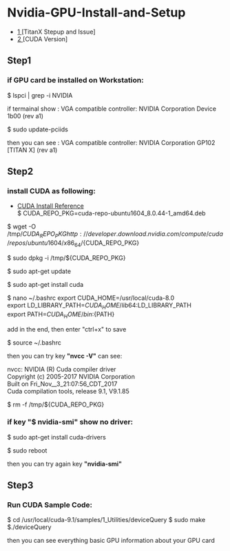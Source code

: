 # Nvidia-GPU-Install-and-Setup

- [ 1 ](https://qiita.com/shouta-dev/items/428af46b8a61622e25b2)[TitanX Stepup and Issue]
- [ 2 ](http://developer.download.nvidia.com/compute/cuda/repos/ubuntu1604/x86_64/) [CUDA Version]



## Step1
### if GPU card be installed on Workstation: 

$ lspci | grep -i NVIDIA <br/>

 if termainal show : VGA compatible controller: NVIDIA Corporation Device 1b00 (rev a1) <br/>

$ sudo update-pciids <br/>

 then you can see : VGA compatible controller: NVIDIA Corporation GP102 [TITAN X] (rev a1) <br/>
 

## Step2
### install CUDA as following:
- [CUDA Install Reference](https://developer.nvidia.com/cuda-downloads?target_os=Linux&target_arch=x86_64&target_distro=Ubuntu&target_version=1604&target_type=deblocal) <br/>
$ CUDA_REPO_PKG=cuda-repo-ubuntu1604_8.0.44-1_amd64.deb

$ wget -O /tmp/${CUDA_REPO_PKG} http://developer.download.nvidia.com/compute/cuda/repos/ubuntu1604/x86_64/${CUDA_REPO_PKG}

$ sudo dpkg -i /tmp/${CUDA_REPO_PKG} 

$ sudo apt-get update

$ sudo apt-get install cuda

$ nano ~/.bashrc
 export CUDA_HOME=/usr/local/cuda-8.0 <br/>
 export LD_LIBRARY_PATH=${CUDA_HOME}/lib64:$LD_LIBRARY_PATH <br/>
 export PATH=${CUDA_HOME}/bin:${PATH} <br/>

add in the end, then enter "ctrl+x" to save <br/>

$ source ~/.bashrc 

then you can try key **"nvcc -V"** can see: <br/>

nvcc: NVIDIA (R) Cuda compiler driver <br/>
Copyright (c) 2005-2017 NVIDIA Corporation <br/>
Built on Fri_Nov__3_21:07:56_CDT_2017 <br/>
Cuda compilation tools, release 9.1, V9.1.85 <br/>

$ rm -f /tmp/${CUDA_REPO_PKG}

### if key "$ nvidia-smi" show no driver:
$ sudo apt-get install cuda-drivers

$ sudo reboot

then you can try again key **"nvidia-smi"** <br/>

## Step3
### Run CUDA Sample Code:
$ cd /usr/local/cuda-9.1/samples/1_Utilities/deviceQuery
$ sudo make
$./deviceQuery

then you can see everything basic GPU information about your GPU card <br/>



